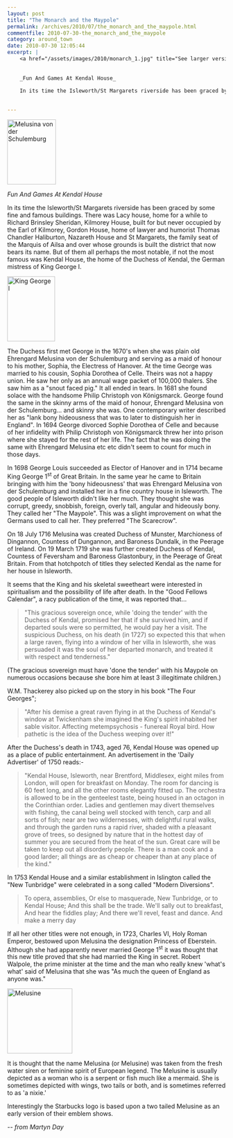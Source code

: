 ```yaml
---
layout: post
title: "The Monarch and the Maypole"
permalink: /archives/2010/07/the_monarch_and_the_maypole.html
commentfile: 2010-07-30-the_monarch_and_the_maypole
category: around_town
date: 2010-07-30 12:05:44
excerpt: |
    <a href="/assets/images/2010/monarch_1.jpg" title="See larger version of - Melusina von der Schulemburg"><img src="/assets/images/2010/monarch_1_thumb.jpg" width="112" height="150" alt="Melusina von der Schulemburg" class="photo right" /></a>
    
    
    _Fun And Games At Kendal House_
    
    In its time the Isleworth/St Margarets riverside has been graced by some fine and famous buildings. There was Lacy house, home for a while to Richard Brinsley Sheridan, Kilmorey House, built for but never occupied by the Earl of Kilmorey, Gordon House, home of lawyer and humorist Thomas Chandler Haliburton, Nazareth House and St Margarets, the family seat of the Marquis of Ailsa and over whose grounds is built the district that now bears its name. But of them all perhaps the most notable, if not the most famous was Kendal House, the home of the Duchess of Kendal, the German mistress of King George I.
    

---
```


<a href="/assets/images/2010/monarch_1.jpg" title="See larger version of - Melusina von der Schulemburg"><img src="/assets/images/2010/monarch_1_thumb.jpg" width="112" height="150" alt="Melusina von der Schulemburg" class="photo right" /></a>

*Fun And Games At Kendal House*

In its time the Isleworth/St Margarets riverside has been graced by some fine and famous buildings. There was Lacy house, home for a while to Richard Brinsley Sheridan, Kilmorey House, built for but never occupied by the Earl of Kilmorey, Gordon House, home of lawyer and humorist Thomas Chandler Haliburton, Nazareth House and St Margarets, the family seat of the Marquis of Ailsa and over whose grounds is built the district that now bears its name. But of them all perhaps the most notable, if not the most famous was Kendal House, the home of the Duchess of Kendal, the German mistress of King George I.

<a href="/assets/images/2010/monarch_2.jpg" title="See larger version of - King George I"><img src="/assets/images/2010/monarch_2_thumb.jpg" width="110" height="150" alt="King George I" class="photo right" /></a>

The Duchess first met George in the 1670's when she was plain old Ehrengard Melusina von der Schulemburg and serving as a maid of honour to his mother, Sophia, the Electress of Hanover. At the time George was married to his cousin, Sophia Dorothea of Celle. Theirs was not a happy union. He saw her only as an annual wage packet of 100,000 thalers. She saw him as a "snout faced pig." It all ended in tears. In 1681 she found solace with the handsome Philip Christoph von Königsmarck. George found the same in the skinny arms of the maid of honour, Ehrengard Melusina von der Schulemburg... and skinny she was. One contemporary writer described her as "lank bony hideousness that was to later to distinguish her in England". In 1694 George divorced Sophie Dorothea of Celle and because of her infidelity with Philip Christoph von Königsmarck threw her into prison where she stayed for the rest of her life. The fact that he was doing the same with Ehrengard Melusina etc etc didn't seem to count for much in those days.

In 1698 George Louis succeeded as Elector of Hanover and in 1714 became King George 1<sup>st</sup> of Great Britain. In the same year he came to Britain bringing with him the 'bony hideousness' that was Ehrengard Melusina von der Schulemburg and installed her in a fine country house in Isleworth. The good people of Isleworth didn't like her much. They thought she was corrupt, greedy, snobbish, foreign, overly tall, angular and hideously bony. They called her "The Maypole". This was a slight improvement on what the Germans used to call her. They preferred "The Scarecrow".

On 18 July 1716 Melusina was created Duchess of Munster, Marchioness of Dingannon, Countess of Dungannon, and Baroness Dundalk, in the Peerage of Ireland. On 19 March 1719 she was further created Duchess of Kendal, Countess of Feversham and Baroness Glastonbury, in the Peerage of Great Britain. From that hotchpotch of titles they selected Kendal as the name for her house in Isleworth.

It seems that the King and his skeletal sweetheart were interested in spiritualism and the possibility of life after death. In the "Good Fellows Calendar", a racy publication of the time, it was reported that...

> "This gracious sovereign once, while 'doing the tender' with the Duchess of Kendal, promised her that if she survived him, and if departed souls were so permitted, he would pay her a visit. The suspicious Duchess, on his death (in 1727) so expected this that when a large raven, flying into a window of her villa in Isleworth, she was persuaded it was the soul of her departed monarch, and treated it with respect and tenderness."

(The gracious sovereign must have 'done the tender' with his Maypole on numerous occasions because she bore him at least 3 illegitimate children.)

W.M. Thackerey also picked up on the story in his book "The Four Georges";

> "After his demise a great raven flying in at the Duchess of Kendal's window at Twickenham she imagined the King's spirit inhabited her sable visitor. Affecting metempsychosis - funereal Royal bird. How pathetic is the idea of the Duchess weeping over it!"

After the Duchess's death in 1743, aged 76, Kendal House was opened up as a place of public entertainment. An advertisement in the 'Daily Advertiser' of 1750 reads:-

> "Kendal House, Isleworth, near Brentford, Middlesex, eight miles from London, will open for breakfast on Monday. The room for dancing is 60 feet long, and all the other rooms elegantly fitted up. The orchestra is allowed to be in the genteelest taste, being housed in an octagon in the Corinthian order. Ladies and gentlemen may divert themselves with fishing, the canal being well stocked with tench, carp and all sorts of fish; near are two wildernesses, with delightful rural walks, and through the garden runs a rapid river, shaded with a pleasant grove of trees, so designed by nature that in the hottest day of summer you are secured from the heat of the sun. Great care will be taken to keep out all disorderly people. There is a man cook and a good larder; all things are as cheap or cheaper than at any place of the kind."

In 1753 Kendal House and a similar establishment in Islington called the "New Tunbridge" were celebrated in a song called "Modern Diversions".

> To opera, assemblies,
>  Or else to masquerade,
>  New Tunbridge, or to Kendal House;
>  And this shall be the trade.
>  We'll sally out to breakfast,
>  And hear the fiddles play;
>  And there we'll revel, feast and dance.
>  And make a merry day
> 
 If all her other titles were not enough, in 1723, Charles VI, Holy Roman Emperor, bestowed upon Melusina the designation Princess of Eberstein. Although she had apparently never married George 1<sup>st</sup> it was thought that this new title proved that she had married the King in secret. Robert Walpole, the prime minister at the time and the man who really knew 'what's what' said of Melusina that she was "As much the queen of England as anyone was."

<div markdown="1" class="box">
<a href="/assets/images/2010/monarch_3.jpg" title="See larger version of - Melusine"><img src="/assets/images/2010/monarch_3_thumb.jpg" width="150" height="150" alt="Melusine" class="left" /></a>

It is thought that the name Melusina (or Melusine) was taken from the fresh water siren or feminine spirit of European legend. The Melusine is usually depicted as a woman who is a serpent or fish much like a mermaid. She is sometimes depicted with wings, two tails or both, and is sometimes referred to as 'a nixie.'

Interestingly the Starbucks logo is based upon a two tailed Melusine as an early version of their emblem shows.

</div>
<cite>-- from Martyn Day</cite>
